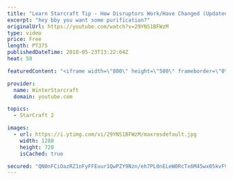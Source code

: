 ```yaml
---
title: "Learn Starcraft Tip - How Disruptors Work/Have Changed (Updated Patch 4.0 2018)"
excerpt: "hey bby you want some purification?"
originalUrl: https://youtube.com/watch?v=29YNS1BFWzM
type: video
price: Free
length: PT37S
publishedDateTime: 2018-05-23T13:22:04Z
heat: 50

featuredContent: "<iframe width=\"800\" height=\"500\" frameborder=\"0\" src=\"https://www.youtube.com/embed/29YNS1BFWzM\" allow=\"accelerometer; autoplay; encrypted-media; gyroscope; picture-in-picture\" allowfullscreen></iframe>"

provider:
  name: WinterStarcraft
  domain: youtube.com

topics:
  - StarCraft 2

images:
  - url: https://i.ytimg.com/vi/29YNS1BFWzM/maxresdefault.jpg
    width: 1280
    height: 720
    isCached: true

secured: "QN0nFCiOazRZ1nFyFFEuur1QwPZY9Nzn/eh7PL0nELeW0RcTx6M45wx05kvFVQamqWj91wRDKIvDdBMz4e9q6yzNWCYJN68zGnQpjwu5CHzr7DJVU8UeObuNbWb0JHnLb9kKRny+qvXN74Ke3ex65sWapeGtCaDiF1614cZ+D8t2/G0wQNIxMuzHRJchuVOX93qGRMXfBXWf8R7qQ8LpyN68RS3XPLrSnNGXsxOzmTZPucahW8OAxGwJM/KXRnudKZv3+VZHcTGd+L1yTr4+fYVGWCalGxHfsoaUi4jGS17RFjNWlBU6nwBG/VrHzTo+sMQEL0jhnBFFH6+cw0SaO5BI6AHmkUq0L+ZUuogUrGDy+zh2LRf/JOywmCzW7OdC5nDiX70W0tj5KFN/cAoxVa4Yi6o4/uJCyBbYWhSzqsc=;GdrNwra4H/A5+6zah8tWqA=="
---
```


